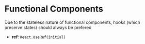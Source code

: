 # Functional Components

Due to the stateless nature of functional components, hooks (which preserve
states) should always be prefered

- **ref**: `React.useRef(initial)`

